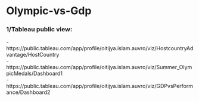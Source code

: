 # Olympic-vs-Gdp
<h3>1/Tableau public view:</h3>
-https://public.tableau.com/app/profile/oitijya.islam.auvro/viz/HostcountryAdvantage/HostCountry<br>
-https://public.tableau.com/app/profile/oitijya.islam.auvro/viz/Summer_OlympicMedals/Dashboard1<br>
-https://public.tableau.com/app/profile/oitijya.islam.auvro/viz/GDPvsPerformance/Dashboard2<br>
